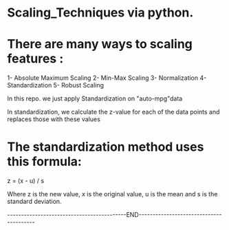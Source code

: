 # Scaling_Techniques via python.

# There are many ways to scaling features :
1- Absolute Maximum Scaling
2- Min-Max Scaling
3- Normalization
4- Standardization
5- Robust Scaling


In this repo. we just apply Standardization on "auto-mpg"data


In standardization, we calculate the z-value for each of the data points and replaces those with these values

# The standardization method uses this formula:

z = (x - u) / s

Where z is the new value, x is the original value, u is the mean and s is the standard deviation.



-------------------------------------------END----------------------------------------


